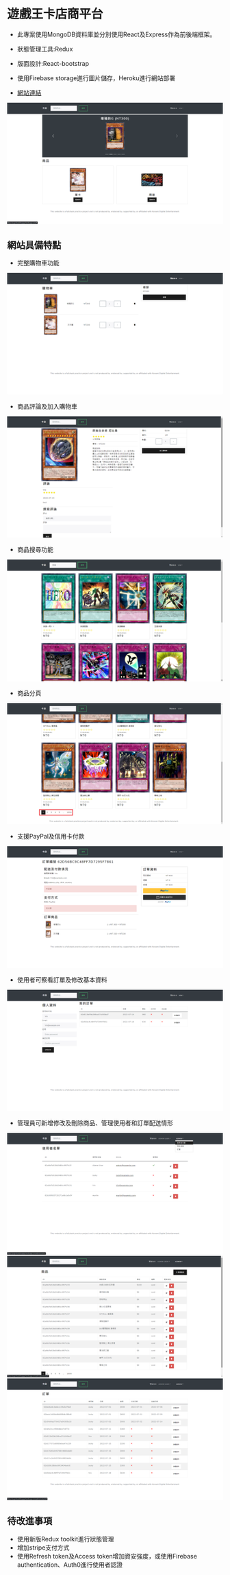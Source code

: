 # 遊戲王卡店商平台

- 此專案使用MongoDB資料庫並分別使用React及Express作為前後端框架。

- 狀態管理工具:Redux

- 版面設計:React-bootstrap

- 使用Firebase storage進行圖片儲存，Heroku進行網站部署

- [網站連結](https://yugiohcardshopapp.herokuapp.com/)

![screenshot](https://github.com/pingkuan/ecomproject/blob/main/uploads/homepage.png)
## 網站具備特點

- 完整購物車功能

![screenshot](https://github.com/pingkuan/ecomproject/blob/main/uploads/cart.png)
- 商品評論及加入購物車

![screenshot](https://github.com/pingkuan/ecomproject/blob/main/uploads/product.png)
- 商品搜尋功能

![screenshot](https://github.com/pingkuan/ecomproject/blob/main/uploads/search.png)
- 商品分頁

![screenshot](https://github.com/pingkuan/ecomproject/blob/main/uploads/pages.png)
- 支援PayPal及信用卡付款

![screenshot](https://github.com/pingkuan/ecomproject/blob/main/uploads/pay.png)
- 使用者可察看訂單及修改基本資料

![screenshot](https://github.com/pingkuan/ecomproject/blob/main/uploads/profile.png)
- 管理員可新增修改及刪除商品、管理使用者和訂單配送情形

![screenshot](https://github.com/pingkuan/ecomproject/blob/main/uploads/userlist.png)
![screenshot](https://github.com/pingkuan/ecomproject/blob/main/uploads/adminproduct.png)
![screenshot](https://github.com/pingkuan/ecomproject/blob/main/uploads/orderlist.png)


## 待改進事項

- 使用新版Redux toolkit進行狀態管理
- 增加stripe支付方式
- 使用Refresh token及Access token增加資安強度，或使用Firebase authentication、Auth0進行使用者認證
